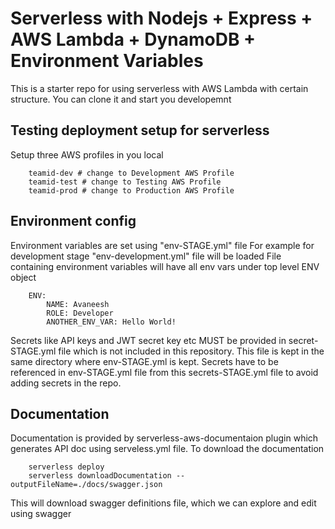 # Serverless with Nodejs + Express + AWS Lambda + DynamoDB + Environment Variables # 
This is a starter repo for using serverless with AWS Lambda with certain structure. You can clone it and start you developemnt
## Testing deployment setup for serverless ##
Setup three AWS profiles in you local

        teamid-dev # change to Development AWS Profile
        teamid-test # change to Testing AWS Profile
        teamid-prod # change to Production AWS Profile
## Environment config ##
Environment variables are set using "env-STAGE.yml" file
For example for development stage "env-development.yml" file will be loaded
File containing environment variables will have all env vars under top level ENV object

        ENV:
            NAME: Avaneesh
            ROLE: Developer
            ANOTHER_ENV_VAR: Hello World!

Secrets like API keys and JWT secret key etc MUST be provided in secret-STAGE.yml file which is not included in this
repository. This file is kept in the same directory where env-STAGE.yml is kept.
Secrets have to be referenced in env-STAGE.yml file from this secrets-STAGE.yml file to avoid adding secrets in the repo.

## Documentation ##
Documentation is provided by serverless-aws-documentaion plugin which generates API doc using serveless.yml file.
To download the documentation

        serverless deploy
        serverless downloadDocumentation --outputFileName=./docs/swagger.json
        
This will download swagger definitions file, which we can explore and edit using swagger
